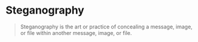 # Steganography

> Steganography is the art or practice of concealing a message, image, or file within another message, image, or file.
